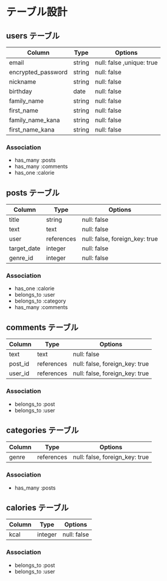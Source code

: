 # テーブル設計

## users テーブル

| Column             | Type     | Options                   |
| ------------------ | -------- | ------------------------- |
| email              | string   | null: false ,unique: true |
| encrypted_password | string   | null: false               |
| nickname           | string   | null: false               |
| birthday           | date     | null: false               | 
| family_name        | string   | null: false               |
| first_name         | string   | null: false               |
| family_name_kana   | string   | null: false               |
| first_name_kana    | string   | null: false               |


### Association

- has_many :posts
- has_many :comments
- has_one :calorie

## posts テーブル

| Column        | Type       | Options                        |
| ------------- | ---------- | ------------------------------ |
| title         | string     | null: false                    |
| text          | text       | null: false                    |
| user          | references | null: false, foreign_key: true |
| target_date   | integer    | null: false                    |
| genre_id      | integer    | null: false                    |


### Association

- has_one :calorie
- belongs_to :user
- belongs_to :category
- has_many :comments



## comments テーブル

| Column        | Type       | Options                        |
| ------------- | ---------- | ------------------------------ |
| text          | text       | null: false                    |
| post_id       | references | null: false, foreign_key: true |
| user_id       | references | null: false, foreign_key: true |

### Association

- belongs_to :post
- belongs_to :user

## categories テーブル

| Column         | Type       | Options                        |
| -------------- | ---------- | ------------------------------ |
| genre          | references | null: false, foreign_key: true |


### Association

- has_many :posts


## calories テーブル

| Column         | Type       | Options                        |
| -------------- | ---------- | ------------------------------ |
| kcal           | integer    | null: false                    |


### Association

- belongs_to :post
- belongs_to :user